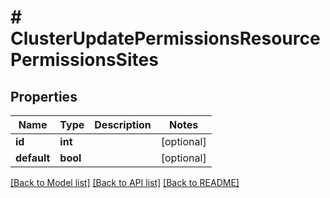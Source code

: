 # # ClusterUpdatePermissionsResourcePermissionsSites

## Properties

Name | Type | Description | Notes
------------ | ------------- | ------------- | -------------
**id** | **int** |  | [optional]
**default** | **bool** |  | [optional]

[[Back to Model list]](../../README.md#models) [[Back to API list]](../../README.md#endpoints) [[Back to README]](../../README.md)
